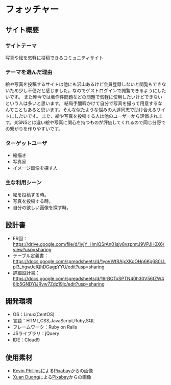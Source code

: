 # フォッチャー

## サイト概要
### サイトテーマ
写真や絵を気軽に投稿できるコミュニティサイト

### テーマを選んだ理由
絵や写真を投稿するサイトは他にも沢山あるけど会員登録しないと閲覧もできないため少し不便だと感じました。なのでゲストログインで閲覧できるようにしたいです。
また昨今では著作件問題などの問題で気軽に使用したいけどできないという人は多いと思います。
結局手間暇かけて自分で写真を撮って用意するなんてこともあると思います。そんな似たような悩みの人達同志で助け合えるサイトにしたいです。
また、絵や写真を投稿する人は他のユーザーから評価されます。某SNSとは違い絵や写真に関心を持つものが評価してくれるので同じ分野での繋がりを作りやすいです。

### ターゲットユーザ
* 絵描き
* 写真家
* イメージ画像を探す人

### 主な利用シーン
* 絵を投稿する時。
* 写真を投稿する時。
* 自分の欲しい画像を探す時。

## 設計書
* ER図：https://drive.google.com/file/d/1yjY_HmiQSrAn01sjv8vzpmtJ9VPJH0X6/view?usp=sharing
* テーブル定義書：https://docs.google.com/spreadsheets/d/1yoVWtRAjxXKoOHp6Kg680LLpl3_hgwJeIQhDGagpYYU/edit?usp=sharing
* 詳細設計書：https://docs.google.com/spreadsheets/d/19rBOTxSPTN40h30V56tZW48lb5GNDYiJRvw7Zdz19lc/edit?usp=sharing

## 開発環境
- OS：Linux(CentOS)
- 言語：HTML,CSS,JavaScript,Ruby,SQL
- フレームワーク：Ruby on Rails
- JSライブラリ：jQuery
- IDE：Cloud9

## 使用素材
- <a href="https://pixabay.com/ja/users/27707-27707/?utm_source=link-attribution&amp;utm_medium=referral&amp;utm_campaign=image&amp;utm_content=1205256">Kevin Phillips</a>による<a href="https://pixabay.com/ja//?utm_source=link-attribution&amp;utm_medium=referral&amp;utm_campaign=image&amp;utm_content=1205256">Pixabay</a>からの画像
- <a href="https://pixabay.com/ja/users/xuanduongvan87-22814888/?utm_source=link-attribution&amp;utm_medium=referral&amp;utm_campaign=image&amp;utm_content=7947056">Xuan Duong</a>による<a href="https://pixabay.com/ja//?utm_source=link-attribution&amp;utm_medium=referral&amp;utm_campaign=image&amp;utm_content=7947056">Pixabay</a>からの画像